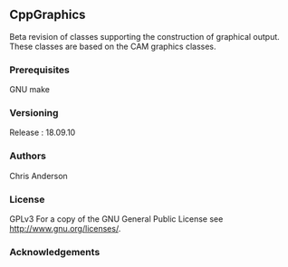 ## CppGraphics
Beta revision of classes supporting the construction of graphical output. These classes are based on the CAM graphics classes.


### Prerequisites

GNU make

### Versioning

Release : 18.09.10

### Authors

Chris Anderson

### License

GPLv3  For a copy of the GNU General Public License see <http://www.gnu.org/licenses/>.

### Acknowledgements

















